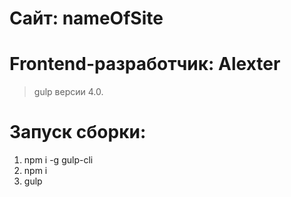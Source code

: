 # Сайт: nameOfSite
# Frontend-разработчик: Alexter


> gulp версии 4.0.

# Запуск сборки:
1. npm i -g gulp-cli
2. npm i
3. gulp